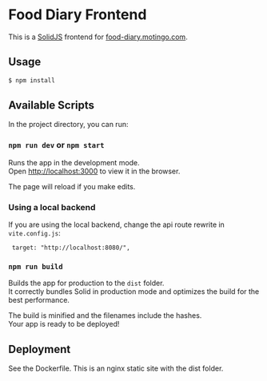 # Food Diary Frontend

This is a [SolidJS](https://solidjs.com) frontend for [food-diary.motingo.com](https://food-diary.motingo.com).

## Usage

```bash
$ npm install
```

## Available Scripts

In the project directory, you can run:

### `npm run dev` or `npm start`

Runs the app in the development mode.<br>
Open [http://localhost:3000](http://localhost:3000) to view it in the browser.

The page will reload if you make edits.<br>

### Using a local backend

If you are using the local backend, change the api route rewrite in `vite.config.js`:

```
 target: "http://localhost:8080/",
```

### `npm run build`

Builds the app for production to the `dist` folder.<br>
It correctly bundles Solid in production mode and optimizes the build for the best performance.

The build is minified and the filenames include the hashes.<br>
Your app is ready to be deployed!

## Deployment

See the Dockerfile. This is an nginx static site with the dist folder.
